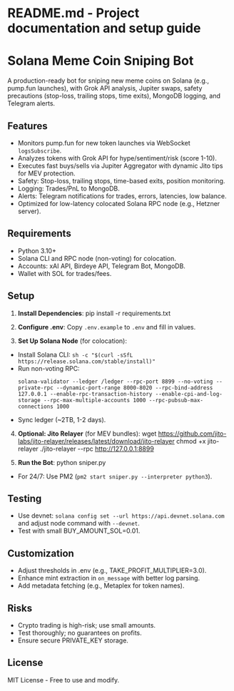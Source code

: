 # README.md - Project documentation and setup guide

# Solana Meme Coin Sniping Bot

A production-ready bot for sniping new meme coins on Solana (e.g., pump.fun launches), with Grok API analysis, Jupiter swaps, safety precautions (stop-loss, trailing stops, time exits), MongoDB logging, and Telegram alerts.

## Features
- Monitors pump.fun for new token launches via WebSocket `logsSubscribe`.
- Analyzes tokens with Grok API for hype/sentiment/risk (score 1-10).
- Executes fast buys/sells via Jupiter Aggregator with dynamic Jito tips for MEV protection.
- Safety: Stop-loss, trailing stops, time-based exits, position monitoring.
- Logging: Trades/PnL to MongoDB.
- Alerts: Telegram notifications for trades, errors, latencies, low balance.
- Optimized for low-latency colocated Solana RPC node (e.g., Hetzner server).

## Requirements
- Python 3.10+
- Solana CLI and RPC node (non-voting) for colocation.
- Accounts: xAI API, Birdeye API, Telegram Bot, MongoDB.
- Wallet with SOL for trades/fees.

## Setup
1. **Install Dependencies**:
pip install -r requirements.txt

2. **Configure .env**:
Copy `.env.example` to `.env` and fill in values.

3. **Set Up Solana Node** (for colocation):
- Install Solana CLI: `sh -c "$(curl -sSfL https://release.solana.com/stable/install)"`
- Run non-voting RPC:
  ```
  solana-validator --ledger /ledger --rpc-port 8899 --no-voting --private-rpc --dynamic-port-range 8000-8020 --rpc-bind-address 127.0.0.1 --enable-rpc-transaction-history --enable-cpi-and-log-storage --rpc-max-multiple-accounts 1000 --rpc-pubsub-max-connections 1000
  ```
- Sync ledger (~2TB, 1-2 days).

4. **Optional: Jito Relayer** (for MEV bundles):
wget https://github.com/jito-labs/jito-relayer/releases/latest/download/jito-relayer chmod +x jito-relayer ./jito-relayer --rpc http://127.0.0.1:8899


5. **Run the Bot**:
python sniper.py

- For 24/7: Use PM2 (`pm2 start sniper.py --interpreter python3`).

## Testing
- Use devnet: `solana config set --url https://api.devnet.solana.com` and adjust node command with `--devnet`.
- Test with small BUY_AMOUNT_SOL=0.01.

## Customization
- Adjust thresholds in .env (e.g., TAKE_PROFIT_MULTIPLIER=3.0).
- Enhance mint extraction in `on_message` with better log parsing.
- Add metadata fetching (e.g., Metaplex for token names).

## Risks
- Crypto trading is high-risk; use small amounts.
- Test thoroughly; no guarantees on profits.
- Ensure secure PRIVATE_KEY storage.

## License
MIT License - Free to use and modify.